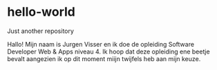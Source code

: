 # hello-world
Just another repository

Hallo! Mijn naam is Jurgen Visser en ik doe de opleiding Software Developer Web & Apps niveau 4.
Ik hoop dat deze opleiding ene beetje bevalt aangezien ik op dit moment miijn twijfels heb aan mijn keuze.
